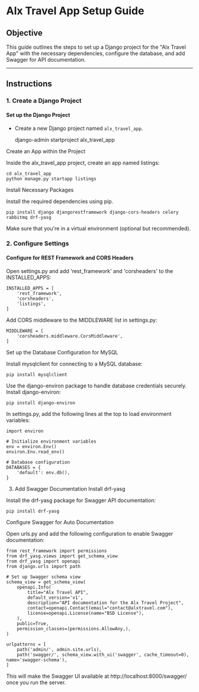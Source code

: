 # Alx Travel App Setup Guide

## Objective

This guide outlines the steps to set up a Django project for the "Alx Travel App" with the necessary dependencies, configure the database, and add Swagger for API documentation.

---

## Instructions

### 1. **Create a Django Project**

#### Set up the Django Project
- Create a new Django project named `alx_travel_app`.


    django-admin startproject alx_travel_app

Create an App within the Project

Inside the alx_travel_app project, create an app named listings:

    cd alx_travel_app
    python manage.py startapp listings

Install Necessary Packages

Install the required dependencies using pip.

    pip install django djangorestframework django-cors-headers celery rabbitmq drf-yasg

Make sure that you're in a virtual environment (optional but recommended).

### 2. **Configure Settings**

#### Configure for REST Framework and CORS Headers

Open settings.py and add 'rest_framework' and 'corsheaders' to the INSTALLED_APPS:

    INSTALLED_APPS = [
        'rest_framework',
        'corsheaders',
        'listings', 
    ]

Add CORS middleware to the MIDDLEWARE list in settings.py:

    MIDDLEWARE = [
        'corsheaders.middleware.CorsMiddleware',
    ]


Set up the Database Configuration for MySQL

Install mysqlclient for connecting to a MySQL database:

    pip install mysqlclient

Use the django-environ package to handle database credentials securely. Install django-environ:

    pip install django-environ

In settings.py, add the following lines at the top to load environment variables:

    import environ

    # Initialize environment variables
    env = environ.Env()
    environ.Env.read_env()  

    # Database configuration
    DATABASES = {
        'default': env.db(),
    }


3. Add Swagger Documentation
Install drf-yasg

Install the drf-yasg package for Swagger API documentation:

    pip install drf-yasg

Configure Swagger for Auto Documentation

Open urls.py and add the following configuration to enable Swagger documentation:

    from rest_framework import permissions
    from drf_yasg.views import get_schema_view
    from drf_yasg import openapi
    from django.urls import path

    # Set up Swagger schema view
    schema_view = get_schema_view(
        openapi.Info(
            title="Alx Travel API",
            default_version='v1',
            description="API documentation for the Alx Travel Project",
            contact=openapi.Contact(email="contact@alxtravel.com"),
            license=openapi.License(name="BSD License"),
        ),
        public=True,
        permission_classes=(permissions.AllowAny,),
    )

    urlpatterns = [
        path('admin/', admin.site.urls),
        path('swagger/', schema_view.with_ui('swagger', cache_timeout=0), name='swagger-schema'),
    ]

This will make the Swagger UI available at http://localhost:8000/swagger/ once you run the server.